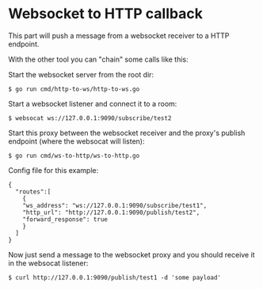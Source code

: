 # Websocket to HTTP callback

This part will push a message from a websocket receiver to a HTTP endpoint.


With the other tool you can "chain" some calls like this:

Start the websocket server from the root dir:
```
$ go run cmd/http-to-ws/http-to-ws.go
```

Start a websocket listener and connect it to a room:
```
$ websocat ws://127.0.0.1:9090/subscribe/test2
```

Start this proxy between the websocket receiver and the proxy's publish endpoint (where the websocat will listen):
```
$ go run cmd/ws-to-http/ws-to-http.go
```

Config file for this example:
```
{
  "routes":[
    {
    "ws_address": "ws://127.0.0.1:9090/subscribe/test1",
    "http_url": "http://127.0.0.1:9090/publish/test2",
    "forward_response": true
    }
  ]
}

```

Now just send a message to the websocket proxy and you should receive it in the websocat listener:
```
$ curl http://127.0.0.1:9090/publish/test1 -d 'some payload'
```
